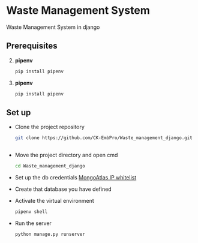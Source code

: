 # Waste Management System

Waste Management System in django 

## Prerequisites

2. **pipenv**
   ```bash
   pip install pipenv


2. **pipenv**
   ```bash
   pip install pipenv


## Set up

* Clone the project repository
   ```bash
   git clone https://github.com/CK-EmbPro/Waste_management_django.git
    
* Move the project directory and open cmd
   ```bash
   cd Waste_management_django

* Set up the db credentials
   [MongoAtlas IP whitelist](./media/mongoNetworkAccessList.png)

* Create that database you have defined

* Activate the virtual environment
   ```bash
   pipenv shell

* Run the server
   ```bash
   python manage.py runserver
